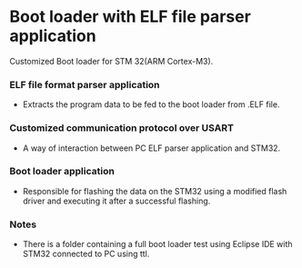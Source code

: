 # Boot loader with ELF file parser application
 Customized Boot loader for STM 32(ARM Cortex-M3).

### ELF file format parser application 
- Extracts the program data to be fed to the boot loader from .ELF file.

### Customized communication protocol over USART 
- A way of interaction between PC ELF parser application and STM32.

### Boot loader application
-  Responsible for flashing the data on the STM32 using a modified flash driver and executing it after a successful flashing.

### Notes
- There is a folder containing a full boot loader test using Eclipse IDE with STM32 connected to PC using ttl.